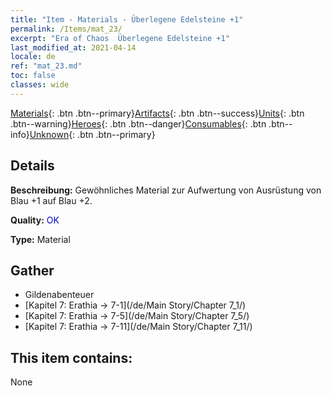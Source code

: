 ```yaml
---
title: "Item - Materials - Überlegene Edelsteine +1"
permalink: /Items/mat_23/
excerpt: "Era of Chaos  Überlegene Edelsteine +1"
last_modified_at: 2021-04-14
locale: de
ref: "mat_23.md"
toc: false
classes: wide
---
```

 [Materials](/de/Items/){: .btn .btn--primary}[Artifacts](/de/Items/Artifacts/){: .btn .btn--success}[Units](/de/Items/Units/){: .btn .btn--warning}[Heroes](/de/Items/Heroes/){: .btn .btn--danger}[Consumables](/de/Items/Consumables/){: .btn .btn--info}[Unknown](/de/Items/Unknown/){: .btn .btn--primary}

## Details
 **Beschreibung:** Gewöhnliches Material zur Aufwertung von Ausrüstung von Blau +1 auf Blau +2.

 **Quality:** <span style="color: #0000CD">OK</span>

 **Type:** Material

## Gather

*    Gildenabenteuer 
*    [Kapitel 7: Erathia -> 7-1](/de/Main Story/Chapter 7_1/) 
*    [Kapitel 7: Erathia -> 7-5](/de/Main Story/Chapter 7_5/) 
*    [Kapitel 7: Erathia -> 7-11](/de/Main Story/Chapter 7_11/) 

## This item contains:

  None

